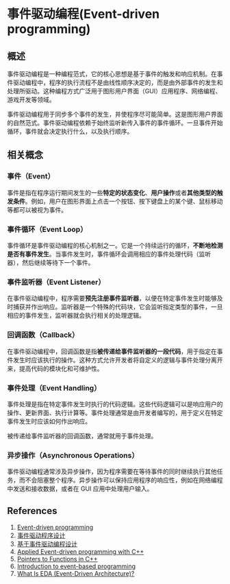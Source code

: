 # 事件驱动编程(Event-driven programming)

## 概述

事件驱动编程是一种编程范式，它的核心思想是基于事件的触发和响应机制。在事件驱动编程中，程序的执行流程不是由线性顺序决定的，而是由外部事件的发生和处理所驱动。这种编程方式广泛用于图形用户界面（GUI）应用程序、网络编程、游戏开发等领域。

事件驱动编程用于同步多个事件的发生，并使程序尽可能简单。这是图形用户界面的自然范式。事件驱动编程依赖于始终监听新传入事件的事件循环。一旦事件开始循环，事件就会决定执行什么，以及执行顺序。



## 相关概念

### 事件（Event）

事件是指在程序运行期间发生的一些**特定的状态变化**、**用户操作**或者**其他类型的触发条件**。例如，用户在图形界面上点击一个按钮、按下键盘上的某个键、鼠标移动等都可以被视为事件。

### 事件循环（Event Loop）

事件循环是事件驱动编程的核心机制之一。它是一个持续运行的循环，**不断地检测是否有事件发生**。当事件发生时，事件循环会调用相应的事件处理代码（监听器），然后继续等待下一个事件。

### 事件监听器（Event Listener）

在事件驱动编程中，程序需要**预先注册事件监听器**，以便在特定事件发生时能够及时捕获并作出响应。监听器是一个特殊的代码块，它会监听指定类型的事件，一旦相应的事件发生，监听器就会执行相关的处理逻辑。

### 回调函数（Callback）

在事件驱动编程中，回调函数是指**被传递给事件监听器的一段代码**，用于指定在事件发生时应该执行的操作。这种方式允许开发者将自定义的逻辑与事件处理分离开来，提高代码的模块化和可维护性。

### 事件处理（Event Handling）

事件处理是指在特定事件发生时执行的代码逻辑。这些代码逻辑可以是响应用户的操作、更新界面、执行计算等。事件处理通常是由开发者编写的，用于定义在特定事件发生时应该如何作出响应。

被传递给事件监听器的回调函数，通常就用于事件处理。

### 异步操作（Asynchronous Operations）

事件驱动编程通常涉及异步操作，因为程序需要在等待事件的同时继续执行其他任务，而不会阻塞整个程序。异步操作可以保持应用程序的响应性，例如在网络编程中发送和接收数据，或者在 GUI 应用中处理用户输入。

## References

1. [Event-driven programming](https://en.wikipedia.org/wiki/Event-driven_programming)
2. [事件驱动程序设计](https://zh.wikipedia.org/wiki/%E4%BA%8B%E4%BB%B6%E9%A9%85%E5%8B%95%E7%A8%8B%E5%BC%8F%E8%A8%AD%E8%A8%88)
3. [基于事件驱动编程设计](https://juejin.cn/post/7030066612162002974)
4. [Applied Event-driven programming with C++](https://medium.com/@alwayswannaly/applied-event-driven-programming-with-c-b2f6977f0b72)
5. [Pointers to Functions in C++](https://www.scaler.com/topics/cpp/function-pointer-cpp/)
6. [Introduction to event-based programming](https://aiven.io/blog/introduction-to-event-based-programming)
7. [What Is EDA (Event-Driven Architecture)?](https://aws.amazon.com/what-is/eda/?nc1=h_ls)
